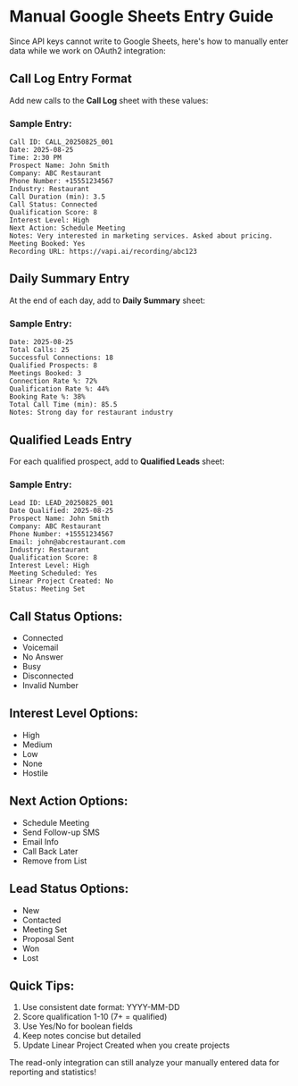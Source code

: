 # Manual Google Sheets Entry Guide

Since API keys cannot write to Google Sheets, here's how to manually enter data while we work on OAuth2 integration:

## Call Log Entry Format

Add new calls to the **Call Log** sheet with these values:

### Sample Entry:
```
Call ID: CALL_20250825_001
Date: 2025-08-25
Time: 2:30 PM
Prospect Name: John Smith
Company: ABC Restaurant
Phone Number: +15551234567
Industry: Restaurant
Call Duration (min): 3.5
Call Status: Connected
Qualification Score: 8
Interest Level: High
Next Action: Schedule Meeting
Notes: Very interested in marketing services. Asked about pricing.
Meeting Booked: Yes
Recording URL: https://vapi.ai/recording/abc123
```

## Daily Summary Entry

At the end of each day, add to **Daily Summary** sheet:

### Sample Entry:
```
Date: 2025-08-25
Total Calls: 25
Successful Connections: 18
Qualified Prospects: 8
Meetings Booked: 3
Connection Rate %: 72%
Qualification Rate %: 44%
Booking Rate %: 38%
Total Call Time (min): 85.5
Notes: Strong day for restaurant industry
```

## Qualified Leads Entry

For each qualified prospect, add to **Qualified Leads** sheet:

### Sample Entry:
```
Lead ID: LEAD_20250825_001
Date Qualified: 2025-08-25
Prospect Name: John Smith
Company: ABC Restaurant
Phone Number: +15551234567
Email: john@abcrestaurant.com
Industry: Restaurant
Qualification Score: 8
Interest Level: High
Meeting Scheduled: Yes
Linear Project Created: No
Status: Meeting Set
```

## Call Status Options:
- Connected
- Voicemail
- No Answer
- Busy
- Disconnected
- Invalid Number

## Interest Level Options:
- High
- Medium  
- Low
- None
- Hostile

## Next Action Options:
- Schedule Meeting
- Send Follow-up SMS
- Email Info
- Call Back Later
- Remove from List

## Lead Status Options:
- New
- Contacted
- Meeting Set
- Proposal Sent
- Won
- Lost

## Quick Tips:
1. Use consistent date format: YYYY-MM-DD
2. Score qualification 1-10 (7+ = qualified)
3. Use Yes/No for boolean fields
4. Keep notes concise but detailed
5. Update Linear Project Created when you create projects

The read-only integration can still analyze your manually entered data for reporting and statistics!